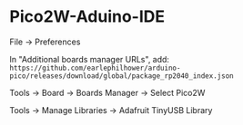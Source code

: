 # Pico2W-Aduino-IDE

File → Preferences

In "Additional boards manager URLs", add:
`https://github.com/earlephilhower/arduino-pico/releases/download/global/package_rp2040_index.json`

Tools → Board → Boards Manager → Select Pico2W 

Tools → Manage Libraries → Adafruit TinyUSB Library

